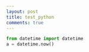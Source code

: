 ```yaml
---
layout: post
title: test_python
comments: true
---
```


```python
from datetime import datetime
a = datetime.now()

```

